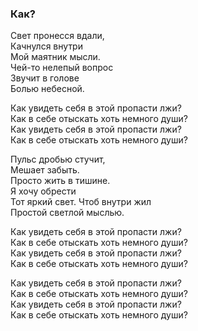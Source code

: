 ### Как?  

Свет пронесся вдали,  
Качнулся внутри  
Мой маятник мысли.  
Чей-то нелепый вопрос   
Звучит в голове  
Болью небесной.  

Как увидеть себя в этой пропасти лжи?  
Как в себе отыскать хоть немного души?  
Как увидеть себя в этой пропасти лжи?  
Как в себе отыскать хоть немного души?  

Пульс дробью стучит,  
Мешает забыть.  
Просто жить в тишине.  
Я хочу обрести  
Тот яркий свет. Чтоб внутри жил  
Простой светлой мыслью.  

Как увидеть себя в этой пропасти лжи?  
Как в себе отыскать хоть немного души?  
Как увидеть себя в этой пропасти лжи?  
Как в себе отыскать хоть немного души?  

Как увидеть себя в этой пропасти лжи?  
Как в себе отыскать хоть немного души?  
Как увидеть себя в этой пропасти лжи?  
Как в себе отыскать хоть немного души?  
